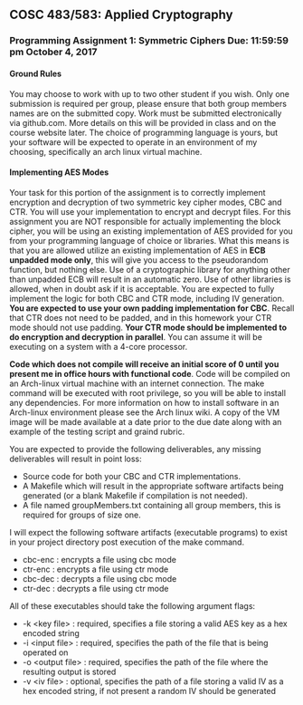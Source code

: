 ## COSC 483/583: Applied Cryptography
### Programming Assignment 1: Symmetric Ciphers Due: 11:59:59 pm October 4, 2017
#### Ground Rules
You may choose to work with up to two other student if you wish. Only one
submission is required per group, please ensure that both group members names are on the submitted
copy. Work must be submitted electronically via github.com. More details on this will be
provided in class and on the course website later. The choice of programming language is yours,
but your software will be expected to operate in an environment of my choosing, specifically an
arch linux virtual machine.

#### Implementing AES Modes
Your task for this portion of the assignment is to correctly implement
encryption and decryption of two symmetric key cipher modes, CBC and CTR. You will use
your implementation to encrypt and decrypt files. For this assignment you are NOT responsible
for actually implementing the block cipher, you will be using an existing implementation of AES
provided for you from your programming language of choice or libraries. What this means is that
you are allowed utilize an existing implementation of AES in **ECB unpadded mode only**, this
will give you access to the pseudorandom function, but nothing else. Use of a cryptographic library
for anything other than unpadded ECB will result in an automatic zero. Use of other libraries
is allowed, when in doubt ask if it is acceptable. You are expected to fully implement the logic
for both CBC and CTR mode, including IV generation. **You are expected to use your own
padding implementation for CBC**. Recall that CTR does not need to be padded, and in this
homework your CTR mode should not use padding. **Your CTR mode should be implemented
to do encryption and decryption in parallel**. You can assume it will be executing on a system
with a 4-core processor.

**Code which does not compile will receive an initial score of 0 until you present
me in office hours with functional code**. Code will be compiled on an Arch-linux virtual
machine with an internet connection. The make command will be executed with root privilege, so
you will be able to install any dependencies. For more information on how to install software in
an Arch-linux environment please see the Arch linux wiki. A copy of the VM image will be made
available at a date prior to the due date along with an example of the testing script and graind
rubric.

You are expected to provide the following deliverables, any missing deliverables will result in point
loss:
* Source code for both your CBC and CTR implementations.
* A Makefile which will result in the appropriate software artifacts being generated (or a blank
Makefile if compilation is not needed).
* A file named groupMembers.txt containing all group members, this is required for groups of
size one.

I will expect the following software artifacts (executable programs) to exist in your project directory
post execution of the make command.
* cbc-enc : encrypts a file using cbc mode
* ctr-enc : encrypts a file using ctr mode
* cbc-dec : decrypts a file using cbc mode
* ctr-dec : decrypts a file using ctr mode

All of these executables should take the following argument flags:
* -k &lt;key file> : required, specifies a file storing a valid AES key as a hex encoded string
* -i &lt;input file> : required, specifies the path of the file that is being operated on
* -o &lt;output file> : required, specifies the path of the file where the resulting output is stored
* -v &lt;iv file> : optional, specifies the path of a file storing a valid IV as a hex encoded string,
if not present a random IV should be generated

